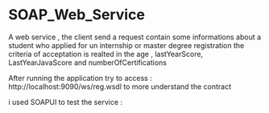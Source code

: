 # SOAP_Web_Service
A web service , the client send a request contain some informations about a student who applied for un internship or master degree registration
the criteria of acceptation is realted in the age , lastYearScore, LastYearJavaScore and numberOfCertifications 

After running the application try to access :   http://localhost:9090/ws/reg.wsdl
to more understand the contract 

i used SOAPUI to test the service :


